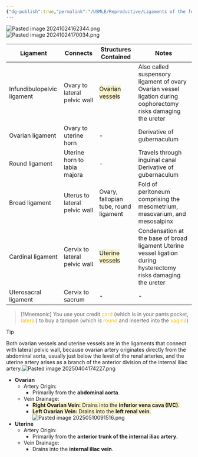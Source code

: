 ```yaml
---
{"dg-publish":true,"permalink":"/USMLE/Reproductive/Ligaments of the female pelvis/","tags":["t1"]}
---
```


![Pasted image 20241024162344.png](/img/user/appendix/Pasted%20image%2020241024162344.png)
![Pasted image 20241024170034.png](/img/user/appendix/Pasted%20image%2020241024170034.png)

| **Ligament**               | **Connects**                  | **Structures Contained**                                               | **Notes**                                                                                                        |
| -------------------------- | ----------------------------- | ---------------------------------------------------------------------- | ---------------------------------------------------------------------------------------------------------------- |
| Infundibulopelvic ligament | Ovary to lateral pelvic wall  | <span style="background:rgba(240, 200, 0, 0.2)">Ovarian vessels</span> | Also called suspensory ligament of ovary Ovarian vessel ligation during oophorectomy risks damaging the ureter   |
| Ovarian ligament           | Ovary to uterine horn         | -                                                                      | Derivative of gubernaculum                                                                                       |
| Round ligament             | Uterine horn to labia majora  | -                                                                      | Travels through inguinal canal Derivative of gubernaculum                                                        |
| Broad ligament             | Uterus to lateral pelvic wall | Ovary, fallopian tube, round ligament                                  | Fold of peritoneum comprising the mesometrium, mesovarium, and mesosalpinx                                       |
| Cardinal ligament          | Cervix to lateral pelvic wall | <span style="background:rgba(240, 200, 0, 0.2)">Uterine vessels</span> | Condensation at the base of broad ligament Uterine vessel ligation during hysterectomy risks damaging the ureter |
| Uterosacral ligament       | Cervix to sacrum              | -                                                                      | -                                                                                                                |
>[!Mnemonic] 
>You use your credit <font color="#ffc000">card</font> (which is in your pants pocket, <font color="#ffc000">lateral</font>) to buy a tampon (which is <font color="#ffc000">round</font> and inserted into the <font color="#ffc000">vagina</font>)



>[!tip] 
>Both ovarian vessels and uterine vessels are in the ligaments that connect with lateral pelvic wall, because ovarian artery originates directly from the abdominal aorta, usually just below the level of the renal arteries, and the uterine artery arises as a branch of the anterior division of the internal iliac artery.![Pasted image 20250404174227.png](/img/user/appendix/Pasted%20image%2020250404174227.png)

- **Ovarian** 
	- Artery Origin:
	    - Primarily from the **abdominal aorta**.
	- Vein Drainage: 
	    - <span style="background:rgba(240, 200, 0, 0.2)">**Right Ovarian Vein:** Drains into the **inferior vena cava (IVC)**.</span>
	    - <span style="background:rgba(240, 200, 0, 0.2)">**Left Ovarian Vein:** Drains into the **left renal vein**.</span>![Pasted image 20250510091516.png](/img/user/appendix/Pasted%20image%2020250510091516.png)
- **Uterine**
	- Artery Origin:
	    - Primarily from the **anterior trunk of the internal iliac artery**.
	- Vein Drainage:
	    - Drains into the **internal iliac vein**.